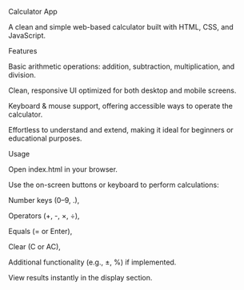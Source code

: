Calculator App

A clean and simple web-based calculator built with HTML, CSS, and JavaScript.



Features

Basic arithmetic operations: addition, subtraction, multiplication, and division.

Clean, responsive UI optimized for both desktop and mobile screens.

Keyboard & mouse support, offering accessible ways to operate the calculator.

Effortless to understand and extend, making it ideal for beginners or educational purposes.

Usage

Open index.html in your browser.

Use the on-screen buttons or keyboard to perform calculations:

Number keys (0–9, .),

Operators (+, -, ×, ÷),

Equals (= or Enter),

Clear (C or AC),

Additional functionality (e.g., ±, %) if implemented.

View results instantly in the display section.
